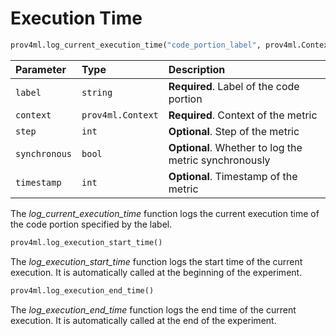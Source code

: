 

# Execution Time

```python
prov4ml.log_current_execution_time("code_portion_label", prov4ml.Context.TRAINING, step=current_epoch)
```

| Parameter | Type     | Description                |
| :-------- | :------- | :------------------------- |
| `label` | `string` | **Required**. Label of the code portion |
| `context` | `prov4ml.Context` | **Required**. Context of the metric |
| `step` | `int` | **Optional**. Step of the metric |
| `synchronous` | `bool` | **Optional**. Whether to log the metric synchronously |
| `timestamp` | `int` | **Optional**. Timestamp of the metric |

The *log_current_execution_time* function logs the current execution time of the code portion specified by the label.

```python
prov4ml.log_execution_start_time()
```

The *log_execution_start_time* function logs the start time of the current execution. 
It is automatically called at the beginning of the experiment.

```python
prov4ml.log_execution_end_time()
```

The *log_execution_end_time* function logs the end time of the current execution.
It is automatically called at the end of the experiment.
